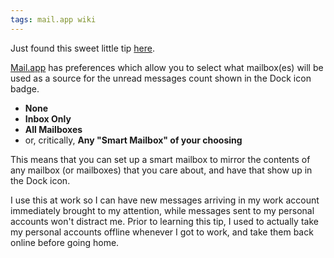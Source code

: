 ```yaml
---
tags: mail.app wiki
---
```


Just found this sweet little tip [here](http://kuwayama.com/tip-set-the-unread-count-notice-in-mailapp).

[Mail.app](/wiki/Mail.app) has preferences which allow you to select what mailbox(es) will be used as a source for the unread messages count shown in the Dock icon badge.

-   **None**
-   **Inbox Only**
-   **All Mailboxes**
-   or, critically, **Any "Smart Mailbox" of your choosing**

This means that you can set up a smart mailbox to mirror the contents of any mailbox (or mailboxes) that you care about, and have that show up in the Dock icon.

I use this at work so I can have new messages arriving in my work account immediately brought to my attention, while messages sent to my personal accounts won't distract me. Prior to learning this tip, I used to actually take my personal accounts offline whenever I got to work, and take them back online before going home.

